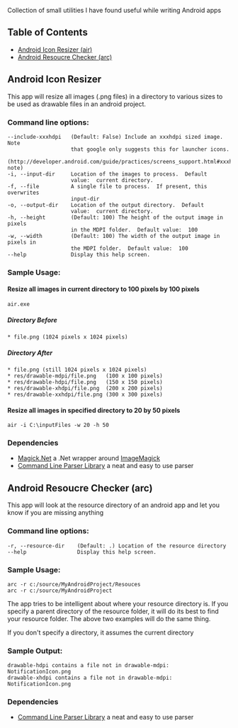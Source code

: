 Collection of small utilities I have found useful while writing Android apps

## Table of Contents ##
* [Android Icon Resizer (air)](https://github.com/jquintus/QuintusPersonal/tree/master/AndroidIconResizer#android-icon-resizer)
* [Android Resoucre Checker (arc)](https://github.com/jquintus/QuintusPersonal/tree/master/AndroidIconResizer#android-resoucre-checker-arc)

## Android Icon Resizer ##
This app will resize all images (.png files) in a directory to various sizes to be used as drawable files in an android project.


### Command line options: ###

    --include-xxxhdpi   (Default: False) Include an xxxhdpi sized image.  Note
                        that google only suggests this for launcher icons.
                        (http://developer.android.com/guide/practices/screens_support.html#xxxhdpi-note)
    -i, --input-dir     Location of the images to process.  Default
                        value:  current directory.
    -f, --file          A single file to process.  If present, this overwrites
                        input-dir
    -o, --output-dir    Location of the output directory.  Default
                        value:  current directory.
    -h, --height        (Default: 100) The height of the output image in pixels
                        in the MDPI folder.  Default value:  100
    -w, --width         (Default: 100) The width of the output image in pixels in
                        the MDPI folder.  Default value:  100
    --help              Display this help screen.


### Sample Usage: ###

#### Resize all images in current directory to 100 pixels by 100 pixels ####

    air.exe

##### Directory Before #####

    * file.png (1024 pixels x 1024 pixels)

##### Directory After #####

    * file.png (still 1024 pixels x 1024 pixels)
    * res/drawable-mdpi/file.png   (100 x 100 pixels)
    * res/drawable-hdpi/file.png   (150 x 150 pixels)
    * res/drawable-xhdpi/file.png  (200 x 200 pixels)
    * res/drawable-xxhdpi/file.png (300 x 300 pixels)


#### Resize all images in specified directory to 20 by 50 pixels ####

    air -i C:\inputFiles -w 20 -h 50

### Dependencies ###

- [Magick.Net](https://magick.codeplex.com/) a .Net wrapper around [ImageMagick](http://www.imagemagick.org/)
- [Command Line Parser Library](https://commandline.codeplex.com/) a neat and easy to use parser

## Android Resoucre Checker (arc) ##

This app will look at the resource directory of an android app and let you know if you are missing anything

### Command line options: ###

    -r, --resource-dir    (Default: .) Location of the resource directory
    --help                Display this help screen.

### Sample Usage: ###

    arc -r c:/source/MyAndroidProject/Resouces
    arc -r c:/source/MyAndroidProject

The app tries to be intelligent about where your resource directory is.  If you specify a parent directory of the resource folder, it will do its best to find your resource folder.  The above two examples will do the same thing. 

If you don't specify a directory, it assumes the current directory

### Sample Output: ###

    drawable-hdpi contains a file not in drawable-mdpi:  NotificationIcon.png
    drawable-xhdpi contains a file not in drawable-mdpi:  NotificationIcon.png

### Dependencies ###

- [Command Line Parser Library](https://commandline.codeplex.com/) a neat and easy to use parser

